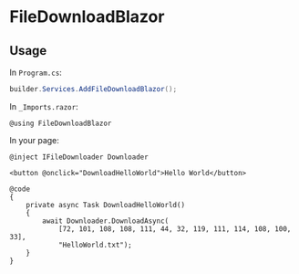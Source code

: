 # FileDownloadBlazor

## Usage

In `Program.cs`:

```csharp
builder.Services.AddFileDownloadBlazor();
```

In `_Imports.razor`:

```razor
@using FileDownloadBlazor
```

In your page:

```razor
@inject IFileDownloader Downloader

<button @onclick="DownloadHelloWorld">Hello World</button>

@code
{
    private async Task DownloadHelloWorld()
    {
        await Downloader.DownloadAsync(
            [72, 101, 108, 108, 111, 44, 32, 119, 111, 114, 108, 100, 33], 
            "HelloWorld.txt");
    }
}
```

